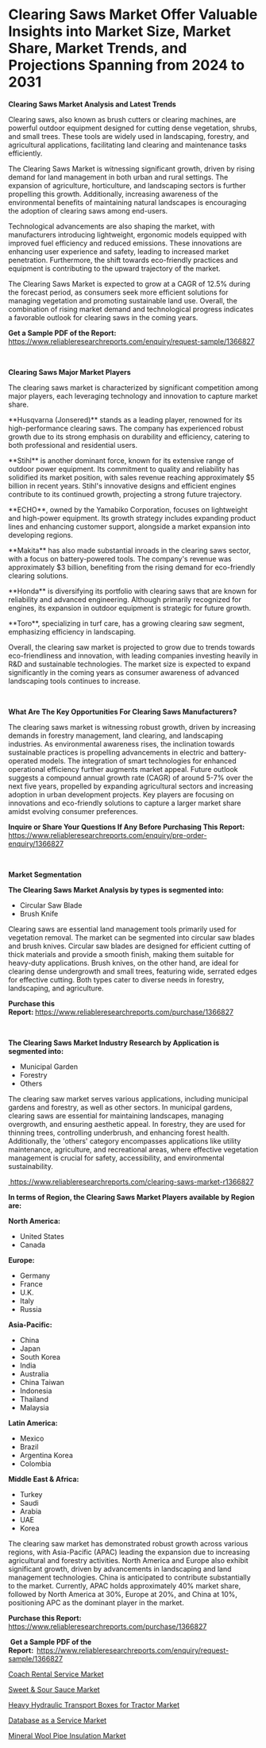 <p><h1>Clearing Saws Market Offer Valuable Insights into Market Size, Market Share, Market Trends, and Projections Spanning from 2024 to 2031</h1></p><p><strong>Clearing Saws Market Analysis and Latest Trends</strong></p>
<p><p>Clearing saws, also known as brush cutters or clearing machines, are powerful outdoor equipment designed for cutting dense vegetation, shrubs, and small trees. These tools are widely used in landscaping, forestry, and agricultural applications, facilitating land clearing and maintenance tasks efficiently.</p><p>The Clearing Saws Market is witnessing significant growth, driven by rising demand for land management in both urban and rural settings. The expansion of agriculture, horticulture, and landscaping sectors is further propelling this growth. Additionally, increasing awareness of the environmental benefits of maintaining natural landscapes is encouraging the adoption of clearing saws among end-users.</p><p>Technological advancements are also shaping the market, with manufacturers introducing lightweight, ergonomic models equipped with improved fuel efficiency and reduced emissions. These innovations are enhancing user experience and safety, leading to increased market penetration. Furthermore, the shift towards eco-friendly practices and equipment is contributing to the upward trajectory of the market.</p><p>The Clearing Saws Market is expected to grow at a CAGR of 12.5% during the forecast period, as consumers seek more efficient solutions for managing vegetation and promoting sustainable land use. Overall, the combination of rising market demand and technological progress indicates a favorable outlook for clearing saws in the coming years.</p></p>
<p><strong>Get a Sample PDF of the Report:&nbsp;</strong> <a href="https://www.reliableresearchreports.com/enquiry/request-sample/1366827?utm_campaign=40&utm_medium=2&utm_source=Github&utm_content=ia&utm_term=06122024&utm_id=clearing-saws">https://www.reliableresearchreports.com/enquiry/request-sample/1366827</a></p>
<p>&nbsp;</p>
<p><strong>Clearing Saws Major Market Players</strong></p>
<p><p>The clearing saws market is characterized by significant competition among major players, each leveraging technology and innovation to capture market share. </p><p>**Husqvarna (Jonsered)** stands as a leading player, renowned for its high-performance clearing saws. The company has experienced robust growth due to its strong emphasis on durability and efficiency, catering to both professional and residential users. </p><p>**Stihl** is another dominant force, known for its extensive range of outdoor power equipment. Its commitment to quality and reliability has solidified its market position, with sales revenue reaching approximately $5 billion in recent years. Stihl's innovative designs and efficient engines contribute to its continued growth, projecting a strong future trajectory.</p><p>**ECHO**, owned by the Yamabiko Corporation, focuses on lightweight and high-power equipment. Its growth strategy includes expanding product lines and enhancing customer support, alongside a market expansion into developing regions.</p><p>**Makita** has also made substantial inroads in the clearing saws sector, with a focus on battery-powered tools. The company's revenue was approximately $3 billion, benefiting from the rising demand for eco-friendly clearing solutions.</p><p>**Honda** is diversifying its portfolio with clearing saws that are known for reliability and advanced engineering. Although primarily recognized for engines, its expansion in outdoor equipment is strategic for future growth.</p><p>**Toro**, specializing in turf care, has a growing clearing saw segment, emphasizing efficiency in landscaping. </p><p>Overall, the clearing saw market is projected to grow due to trends towards eco-friendliness and innovation, with leading companies investing heavily in R&D and sustainable technologies. The market size is expected to expand significantly in the coming years as consumer awareness of advanced landscaping tools continues to increase.</p></p>
<p>&nbsp;</p>
<p><strong>What Are The Key Opportunities For Clearing Saws Manufacturers?</strong></p>
<p><p>The clearing saws market is witnessing robust growth, driven by increasing demands in forestry management, land clearing, and landscaping industries. As environmental awareness rises, the inclination towards sustainable practices is propelling advancements in electric and battery-operated models. The integration of smart technologies for enhanced operational efficiency further augments market appeal. Future outlook suggests a compound annual growth rate (CAGR) of around 5-7% over the next five years, propelled by expanding agricultural sectors and increasing adoption in urban development projects. Key players are focusing on innovations and eco-friendly solutions to capture a larger market share amidst evolving consumer preferences.</p></p>
<p><strong>Inquire or Share Your Questions If Any Before Purchasing This Report:</strong> <a href="https://www.reliableresearchreports.com/enquiry/pre-order-enquiry/1366827?utm_campaign=40&utm_medium=2&utm_source=Github&utm_content=ia&utm_term=06122024&utm_id=clearing-saws">https://www.reliableresearchreports.com/enquiry/pre-order-enquiry/1366827</a></p>
<p>&nbsp;</p>
<p><strong>Market Segmentation</strong></p>
<p><strong>The Clearing Saws Market Analysis by types is segmented into:</strong></p>
<p><ul><li>Circular Saw Blade</li><li>Brush Knife</li></ul></p>
<p><p>Clearing saws are essential land management tools primarily used for vegetation removal. The market can be segmented into circular saw blades and brush knives. Circular saw blades are designed for efficient cutting of thick materials and provide a smooth finish, making them suitable for heavy-duty applications. Brush knives, on the other hand, are ideal for clearing dense undergrowth and small trees, featuring wide, serrated edges for effective cutting. Both types cater to diverse needs in forestry, landscaping, and agriculture.</p></p>
<p><strong>Purchase this Report:&nbsp;</strong><a href="https://www.reliableresearchreports.com/purchase/1366827?utm_campaign=40&utm_medium=2&utm_source=Github&utm_content=ia&utm_term=06122024&utm_id=clearing-saws">https://www.reliableresearchreports.com/purchase/1366827</a></p>
<p>&nbsp;</p>
<p><strong>The Clearing Saws Market Industry Research by Application is segmented into:</strong></p>
<p><ul><li>Municipal Garden</li><li>Forestry</li><li>Others</li></ul></p>
<p><p>The clearing saw market serves various applications, including municipal gardens and forestry, as well as other sectors. In municipal gardens, clearing saws are essential for maintaining landscapes, managing overgrowth, and ensuring aesthetic appeal. In forestry, they are used for thinning trees, controlling underbrush, and enhancing forest health. Additionally, the 'others' category encompasses applications like utility maintenance, agriculture, and recreational areas, where effective vegetation management is crucial for safety, accessibility, and environmental sustainability.</p></p>
<p><a href="https://www.reliableresearchreports.com/clearing-saws-market-r1366827?utm_campaign=40&utm_medium=2&utm_source=Github&utm_content=ia&utm_term=06122024&utm_id=clearing-saws">&nbsp;https://www.reliableresearchreports.com/clearing-saws-market-r1366827</a></p>
<p><strong>In terms of Region, the Clearing Saws Market Players available by Region are:</strong></p>
<p>
    <p> <strong> North America: </strong>
        <ul>
            <li>United States</li>
            <li>Canada</li>
        </ul>
        </p> 
    <p> <strong> Europe: </strong>
        <ul>
            <li>Germany</li>
            <li>France</li>
            <li>U.K.</li>
            <li>Italy</li>
            <li>Russia</li>
        </ul>
        </p> 
    <p> <strong> Asia-Pacific: </strong>
        <ul>
            <li>China</li>
            <li>Japan</li>
            <li>South Korea</li>
            <li>India</li>
            <li>Australia</li>
            <li>China Taiwan</li>
            <li>Indonesia</li>
            <li>Thailand</li>
            <li>Malaysia</li>
        </ul>
        </p> 
    <p> <strong> Latin America: </strong>
        <ul>
            <li>Mexico</li>
            <li>Brazil</li>
            <li>Argentina Korea</li>
            <li>Colombia</li>
        </ul>
        </p> 
    <p> <strong> Middle East & Africa: </strong>
        <ul>
            <li>Turkey</li>
            <li>Saudi</li>
            <li>Arabia</li>
            <li>UAE</li>
            <li>Korea</li>
        </ul>
    </p>
    </p>
<p><p>The clearing saw market has demonstrated robust growth across various regions, with Asia-Pacific (APAC) leading the expansion due to increasing agricultural and forestry activities. North America and Europe also exhibit significant growth, driven by advancements in landscaping and land management technologies. China is anticipated to contribute substantially to the market. Currently, APAC holds approximately 40% market share, followed by North America at 30%, Europe at 20%, and China at 10%, positioning APC as the dominant player in the market.</p></p>
<p><strong>Purchase this Report: </strong><a href="https://www.reliableresearchreports.com/purchase/1366827?utm_campaign=40&utm_medium=2&utm_source=Github&utm_content=ia&utm_term=06122024&utm_id=clearing-saws">https://www.reliableresearchreports.com/purchase/1366827</a></p>
<p>&nbsp;<strong>Get a Sample PDF of the Report:&nbsp;&nbsp;</strong><a href="https://www.reliableresearchreports.com/enquiry/request-sample/1366827?utm_campaign=40&utm_medium=2&utm_source=Github&utm_content=ia&utm_term=06122024&utm_id=clearing-saws">https://www.reliableresearchreports.com/enquiry/request-sample/1366827</a></p>
<p><strong></strong></p>
<p><p><a href="https://www.linkedin.com/pulse/coach-rental-service-market-analysis-from-2024-2031-size-sp5uf?utm_campaign=40&utm_medium=2&utm_source=Github&utm_content=ia&utm_term=06122024&utm_id=clearing-saws">Coach Rental Service Market</a></p><p><a href="https://github.com/DixieGrimes/Market-Research-Report-List-1/blob/main/sweet-sour-sauce-market.md?utm_campaign=40&utm_medium=2&utm_source=Github&utm_content=ia&utm_term=06122024&utm_id=clearing-saws">Sweet & Sour Sauce Market</a></p><p><a href="https://issuu.com/reportprime-2/docs/heavy-hydraulic-transport-boxes-for-tractor-market?utm_campaign=40&utm_medium=2&utm_source=Github&utm_content=ia&utm_term=06122024&utm_id=clearing-saws">Heavy Hydraulic Transport Boxes for Tractor Market</a></p><p><a href="https://www.linkedin.com/pulse/database-service-market-trend-expected-grow-rapidly-projected-z9etf?utm_campaign=40&utm_medium=2&utm_source=Github&utm_content=ia&utm_term=06122024&utm_id=clearing-saws">Database as a Service Market</a></p><p><a href="https://github.com/abbislposival/Market-Research-Report-List-1/blob/main/mineral-wool-pipe-insulation-market.md?utm_campaign=40&utm_medium=2&utm_source=Github&utm_content=ia&utm_term=06122024&utm_id=clearing-saws">Mineral Wool Pipe Insulation Market</a></p></p>